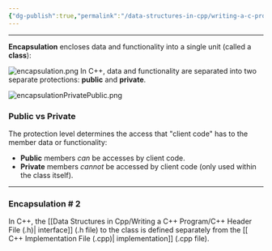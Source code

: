 ```yaml
---
{"dg-publish":true,"permalink":"/data-structures-in-cpp/writing-a-c-program/encapsulation/"}
---
```


---
**Encapsulation** encloses data and functionality into a single unit (called a **class**):

![encapsulation.png](/img/user/Data%20Structures%20in%20Cpp/Reference%20images/encapsulation.png)
In C++, data and functionality are separated into two separate protections: **public** and **private**.

![encapsulationPrivatePublic.png](/img/user/Data%20Structures%20in%20Cpp/Reference%20images/encapsulationPrivatePublic.png)
### Public vs Private

The protection level determines the access that "client code" has to the member data or functionality:

- **Public** members _can_ be accesses by client code.
- **Private** members _cannot_ be accessed by client code (only used within the class itself).
---

### Encapsulation \# 2

In C++, the [[Data Structures in Cpp/Writing a C++ Program/C++ Header File (.h)\| interface]] (.h file) to the class is defined separately from the [[ C++ Implementation File (.cpp)\| implementation]] (.cpp file).

